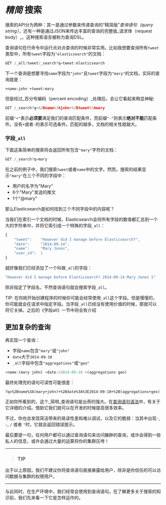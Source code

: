 # _精简_ 搜索

搜索的API分为两种：其一是通过参数来传递查询的“精简版”_查询语句（query string）_，还有一种是通过JSON来传达丰富的查询的完整版_请求体（request body）_，这种搜索语言被称为查询DSL。


查询语句在行命令中运行点对点查询的时候非常实用。比如我想要查询所有`tweet`类型中，所有`tweet`字段为`"elasticsearch"`的文档：

```js
GET /_all/tweet/_search?q=tweet:elasticsearch
```

下一个查询是想要寻找`name`字段为`"john"`且`tweet`字段为`"mary"`的文档，实际的查询就是：

    +name:john +tweet:mary

但是经过_百分号编码（percent encoding）_处理后，会让它看起来稍显神秘:

```js
GET /_search?q=%2Bname%3Ajohn+%2Btweet%3Amary
```
前缀`"+"`表示**必须要**满足我们的查询匹配条件，而前缀`"-"`则表示**绝对不能**匹配条件。没有`+`或者`-`的表示可选条件。匹配的越多，文档的相关性就越大。



### 字段`_all`

下面这条简单的搜索将会返回所有包含`"mary"`字符的文档：

```js
GET /_search?q=mary
```

在之前的例子中，我们搜索`tweet`或者`name`中的文字。然而，搜索的结果显示`"mary"`在三个不同的字段中：

* 用户的名字为"Mary"
* 6个"Mary"发送的推文
* 1个"@mary"

那么Elasticsearch是如何找到三个不同字段中的内容呢？

当我们在索引一个文档的时候，Elasticsearch会将所有字段的数值都汇总到一个大的字符串中，并将它索引成一个特殊的字段`_all`：

```js
{
    "tweet":    "However did I manage before Elasticsearch?",
    "date":     "2014-09-14",
    "name":     "Mary Jones",
    "user_id":  1
}
```
就好像我们已经添加了一个叫做`_all`的字段：

```js
"However did I manage before Elasticsearch? 2014-09-14 Mary Jones 1"
```
除非指定了字段名，不然查询语句就会搜索字段`_all`。

TIP: 在你刚开始创建程序的时候你可能会经常使用`_all`这个字段。但是慢慢的，你可能就会在请求中指定字段。当字段`_all`已经没有使用价值的时候，那就可以将它关掉。之后的《字段all》一节中将会有介绍


## 更加复杂的查询

再实现一个查询：

* 字段`name`包含`"mary"`或`"john"`
* `date`大于`2014-09-10`
* `_all`字段中包含`"aggregations"`或`"geo"`

```js
+name:(mary john) +date:>2014-09-10 +(aggregations geo)
```

最终处理完的语句可读性可能很差：

```
?q=%2Bname%3A(mary+john)+%2Bdate%3A%3E2014-09-10+%2B(aggregations+geo)
```
正如你所看到的，这个_简明_查询语句是出奇的强大。在[查询语句语法](http://www.elasticsearch.org/guide/en/elasticsearch/reference/current//query-dsl-query-string-query.html#query-string-syntax)中，有关于它详细的介绍。借助它我们就可以在开发的时候提高很多效率。

不过，你也会发现简洁带来的易读性差和难以调试，以及它的脆弱：当其中出现`-`, `:`, `/` 或者 `"`时，它就会返回错误提示。

最后要提一句，任何用户都可以通过查询语句来访问臃肿的查询，或许会得到一些私人的信息，或许会通过大量的运算将你的集群压垮！


****
> ### TIP

出于以上原因，我们不建议你将查询语句直接暴露给用户，除非是你信任的可以访问数据与集群的权限用户。

****

与此同时，在生产环境中，我们经常会使用到查询语句。在了解更多关于搜索的知识前，我们先来看一下它是怎样运作的。

